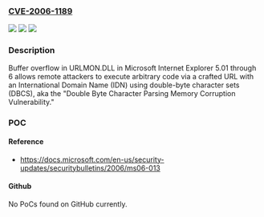 ### [CVE-2006-1189](https://cve.mitre.org/cgi-bin/cvename.cgi?name=CVE-2006-1189)
![](https://img.shields.io/static/v1?label=Product&message=n%2Fa&color=blue)
![](https://img.shields.io/static/v1?label=Version&message=n%2Fa&color=blue)
![](https://img.shields.io/static/v1?label=Vulnerability&message=n%2Fa&color=brighgreen)

### Description

Buffer overflow in URLMON.DLL in Microsoft Internet Explorer 5.01 through 6 allows remote attackers to execute arbitrary code via a crafted URL with an International Domain Name (IDN) using double-byte character sets (DBCS), aka the "Double Byte Character Parsing Memory Corruption Vulnerability."

### POC

#### Reference
- https://docs.microsoft.com/en-us/security-updates/securitybulletins/2006/ms06-013

#### Github
No PoCs found on GitHub currently.

